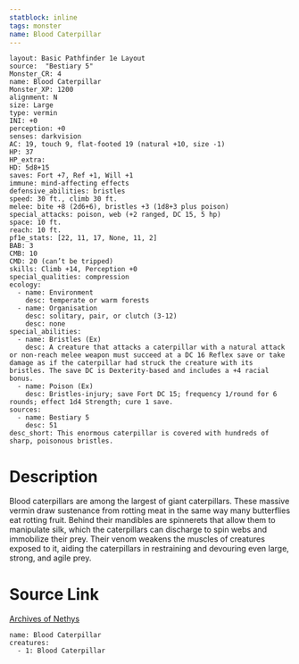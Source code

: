 ```yaml
---
statblock: inline
tags: monster
name: Blood Caterpillar
---
```

```statblock
layout: Basic Pathfinder 1e Layout
source:  "Bestiary 5"
Monster_CR: 4
name: Blood Caterpillar
Monster_XP: 1200
alignment: N
size: Large
type: vermin
INI: +0
perception: +0
senses: darkvision
AC: 19, touch 9, flat-footed 19 (natural +10, size -1)
HP: 37
HP_extra: 
HD: 5d8+15
saves: Fort +7, Ref +1, Will +1
immune: mind-affecting effects
defensive_abilities: bristles
speed: 30 ft., climb 30 ft.
melee: bite +8 (2d6+6), bristles +3 (1d8+3 plus poison)
special_attacks: poison, web (+2 ranged, DC 15, 5 hp)
space: 10 ft.
reach: 10 ft.
pf1e_stats: [22, 11, 17, None, 11, 2]
BAB: 3
CMB: 10
CMD: 20 (can’t be tripped)
skills: Climb +14, Perception +0
special_qualities: compression
ecology:
  - name: Environment
    desc: temperate or warm forests
  - name: Organisation
    desc: solitary, pair, or clutch (3-12)
    desc: none
special_abilities:
  - name: Bristles (Ex)
    desc: A creature that attacks a caterpillar with a natural attack or non-reach melee weapon must succeed at a DC 16 Reflex save or take damage as if the caterpillar had struck the creature with its bristles. The save DC is Dexterity-based and includes a +4 racial bonus.
  - name: Poison (Ex)
    desc: Bristles-injury; save Fort DC 15; frequency 1/round for 6 rounds; effect 1d4 Strength; cure 1 save.
sources:
  - name: Bestiary 5
    desc: 51
desc_short: This enormous caterpillar is covered with hundreds of sharp, poisonous bristles.
```
# Description
Blood caterpillars are among the largest of giant caterpillars. These massive vermin draw sustenance from rotting meat in the same way many butterflies eat rotting fruit. Behind their mandibles are spinnerets that allow them to manipulate silk, which the caterpillars can discharge to spin webs and immobilize their prey. Their venom weakens the muscles of creatures exposed to it, aiding the caterpillars in restraining and devouring even large, strong, and agile prey.
# Source Link
[Archives of Nethys](https://aonprd.com/MonsterDisplay.aspx?ItemName=Blood%20Caterpillar)
```encounter-table
name: Blood Caterpillar
creatures:
  - 1: Blood Caterpillar
```
